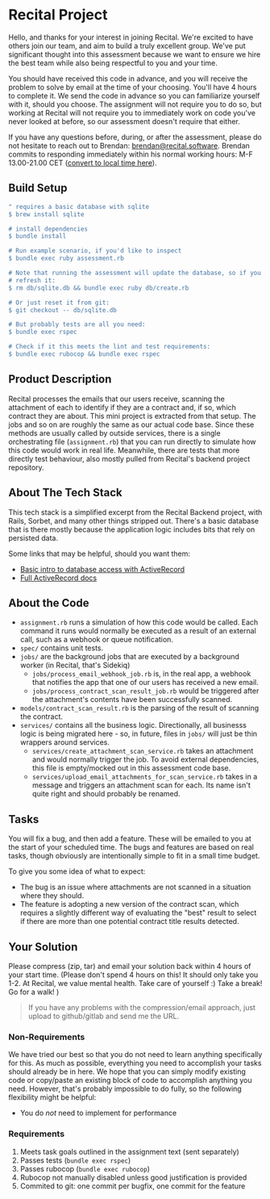 # Recital Project

Hello, and thanks for your interest in joining Recital. We're excited to have others join our team,
and aim to build a truly excellent group. We've put significant thought into this assessment because
we want to ensure we hire the best team while also being respectful to you and your time.

You should have received this code in advance, and you will receive the problem to solve by email
at the time of your choosing. You'll have 4 hours to complete it. We send the code in advance so
you can familiarize yourself with it, should you choose. The assignment will not require you to do
so, but working at Recital will not require you to immediately work on code you've never looked at
before, so our assessment doesn't require that either.

If you have any questions before, during, or after the assessment, please do not hesitate to reach
out to Brendan: brendan@recital.software. Brendan commits to responding immediately within his
normal working hours: M-F 13.00-21.00 CET
([convert to local time here](https://www.thetimezoneconverter.com/)).

## Build Setup

```bash
" requires a basic database with sqlite
$ brew install sqlite

# install dependencies
$ bundle install

# Run example scenario, if you'd like to inspect
$ bundle exec ruby assessment.rb

# Note that running the assessment will update the database, so if you want to
# refresh it:
$ rm db/sqlite.db && bundle exec ruby db/create.rb

# Or just reset it from git:
$ git checkout -- db/sqlite.db

# But probably tests are all you need:
$ bundle exec rspec

# Check if it this meets the lint and test requirements:
$ bundle exec rubocop && bundle exec rspec
```

## Product Description

Recital processes the emails that our users receive, scanning the attachment of
each to identify if they are a contract and, if so, which contract they are
about. This mini project is extracted from that setup. The jobs and so on are
roughly the same as our actual code base. Since these methods are usually called
by outside services, there is a single orchestrating file (`assignment.rb`) that
you can run directly to simulate how this code would work in real life.
Meanwhile, there are tests that more directly test behaviour, also mostly pulled
from Recital's backend project repository.

## About The Tech Stack

This tech stack is a simplified excerpt from the Recital Backend project, with
Rails, Sorbet, and many other things stripped out. There's a basic database that
is there mostly because the application logic includes bits that rely on
persisted data.

Some links that may be helpful, should you want them:

- [Basic intro to database access with
  ActiveRecord](https://www.devdungeon.com/content/ruby-activerecord-without-rails-tutorial)
- [Full ActiveRecord
  docs](https://guides.rubyonrails.org/active_record_basics.html)

## About the Code

- `assignment.rb` runs a simulation of how this code would be called. Each
  command it runs would normally be executed as a result of an external call,
  such as a webhook or queue notification.
- `spec/` contains unit tests.
- `jobs/` are the background jobs that are executed by a background worker (in
  Recital, that's Sidekiq)
  - `jobs/process_email_webhook_job.rb` is, in the real app, a webhook that
    notifies the app that one of our users has received a new email.
  - `jobs/process_contract_scan_result_job.rb` would be triggered after the
    attachment's contents have been successfully scanned.
- `models/contract_scan_result.rb` is the parsing of the result of scanning the
  contract.
- `services/` contains all the business logic. Directionally, all businesss
  logic is being migrated here - so, in future, files in `jobs/` will just be
  thin wrappers around services.
  - `services/create_attachment_scan_service.rb` takes an attachment and would
    normally trigger the job. To avoid external dependencies, this file is
    empty/mocked out in this assessment code base.
  - `services/upload_email_attachments_for_scan_service.rb` takes in a message
    and triggers an attachment scan for each. Its name isn't quite right and
    should probably be renamed.

## Tasks

You will fix a bug, and then add a feature. These will be emailed to you at the start of your
scheduled time. The bugs and features are based on real tasks, though obviously are intentionally
simple to fit in a small time budget.

To give you some idea of what to expect:
- The bug is an issue where attachments are not scanned in a situation where they should.
- The feature is adopting a new version of the contract scan, which requires a
  slightly different way of evaluating the "best" result to select if there are
  more than one potential contract title results detected.

## Your Solution

Please compress (zip, tar) and email your solution back within 4 hours of your start time.
(Please don't spend 4 hours on this! It should only take you 1-2. At Recital, we value mental
health. Take care of yourself :) Take a break! Go for a walk! )

> If you have any problems with the compression/email approach, just upload to github/gitlab and
> send me the URL.

### Non-Requirements

We have tried our best so that you do not need to learn anything specifically for this. As much as
possible, everything you need to accomplish your tasks should already be in here. We hope that you
can simply modify existing code or copy/paste an existing block of code to accomplish anything you
need. However, that's probably impossible to do fully, so the following flexibility might be
helpful:

- You do _not_ need to implement for performance

### Requirements

1. Meets task goals outlined in the assignment text (sent separately)
1. Passes tests (`bundle exec rspec`)
1. Passes rubocop (`bundle exec rubocop`)
1. Rubocop not manually disabled unless good justification is provided
1. Commited to git: one commit per bugfix, one commit for the feature

